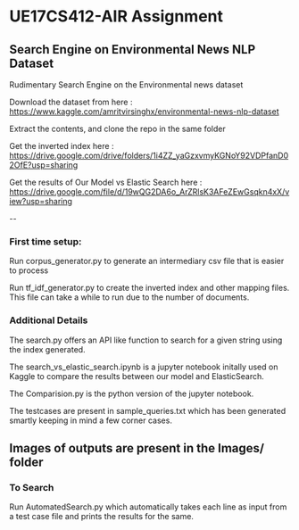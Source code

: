 # UE17CS412-AIR Assignment 
## Search Engine on Environmental News NLP Dataset
Rudimentary Search Engine on the Environmental news dataset

Download the dataset from here : https://www.kaggle.com/amritvirsinghx/environmental-news-nlp-dataset

Extract the contents, and clone the repo in the same folder

Get the inverted index here : https://drive.google.com/drive/folders/1i4ZZ_yaGzxvmyKGNoY92VDPfanD02OfE?usp=sharing

Get the results of Our Model vs Elastic Search here : https://drive.google.com/file/d/19wQG2DA6o_ArZRlsK3AFeZEwGsqkn4xX/view?usp=sharing

--

### First time setup:
Run corpus_generator.py to generate an intermediary csv file that is easier to process

Run tf_idf_generator.py to create the inverted index and other mapping files. This file can take a while to run due to the number of documents.

### Additional Details

The search.py offers an API like function to search for a given string using the index generated.

The search_vs_elastic_search.ipynb is a jupyter notebook initally used on Kaggle to compare the results between our model and ElasticSearch.

The Comparision.py is the python version of the jupyter notebook.

The testcases are present in sample_queries.txt which has been generated smartly keeping in mind a few corner cases.

Images of outputs are present in the Images/ folder
--

### To Search
Run AutomatedSearch.py which automatically takes each line as input from a test case file and prints the results for the same.
